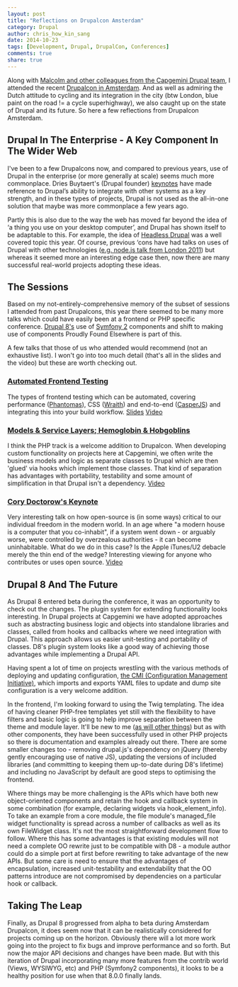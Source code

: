```yaml
---
layout: post
title: "Reflections on Drupalcon Amsterdam"
category: Drupal
author: chris_how_kin_sang
date: 2014-10-23
tags: [Development, Drupal, DrupalCon, Conferences]
comments: true
share: true
---
```



Along with [Malcolm and other colleagues from the Capgemini Drupal team](https://capgemini.github.io/drupal/component-based-design/), I attended the recent [Drupalcon in Amsterdam](http://amsterdam2014.drupal.org).
And as well as admiring the Dutch attitude to cycling and its integration in the 
city (btw London, blue paint on the road != a cycle superhighway), we also caught
up on the state of Drupal and its future. So here a few reflections from
Drupalcon Amsterdam.

## Drupal In The Enterprise - A Key Component In The Wider Web

I've been to a few Drupalcons now, and compared to previous years, use of Drupal
in the enterprise (or more generally at scale) seems much more commonplace.
Dries Buytaert's (Drupal founder) [keynotes](https://www.youtube.com/watch?v=4NN5EM4CYVE) have made reference to Drupal’s ability to integrate with other 
systems as a key strength, and in these types of projects, Drupal is not used as
the all-in-one solution that maybe was more commonplace a few years ago.

Partly this is also due to the way the web has moved far 
beyond the idea of ‘a thing you use on your desktop computer’, and Drupal has 
shown itself to be adaptable to this. For example, the idea of
[Headless Drupal](https://amsterdam2014.drupal.org/session/turbocharging-drupal-syndication-nodejs.html) was a well covered topic this year. Of course, previous ‘cons 
have had talks on uses of Drupal with other technologies ([e.g. node.js talk from London 2011](http://london2011.drupal.org/conference/sessions/nodejs-and-drupal.html)) but whereas 
it seemed more an interesting edge case then, now there are many successful 
real-world projects adopting these ideas.


## The Sessions

Based on my not-entirely-comprehensive 
memory of the subset of sessions I attended from past Drupalcons, this year
there seemed to be many more talks which could have easily been at a frontend or
PHP specific conference. [Drupal 8's](https://www.drupal.org/drupal-8.0) use of [Symfony 2](http://symfony.com/) components and shift to making use of
components Proudly Found Elsewhere is part of this.

A few talks that those of us who attended would recommend (not an exhaustive list).
I won't go into too much detail (that's all in the slides and the video) but these
are worth checking out.

### [Automated Frontend Testing](https://amsterdam2014.drupal.org/session/automated-frontend-testing.html)
The types of frontend testing which can be automated, covering performance ([Phantomas](https://github.com/macbre/phantomas)),
CSS ([Wraith](https://github.com/BBC-News/wraith)) and end-to-end ([CasperJS](http://casperjs.org/)) and integrating this into your build workflow.
[Slides](http://rupl.github.io/frontend-testing/)
[Video](http://youtu.be/qhA6O1u97PE)

### [Models & Service Layers; Hemoglobin & Hobgoblins](https://amsterdam2014.drupal.org/session/models-service-layers-hemoglobin-hobgoblins.html)
I think the PHP track is a welcome addition to Drupalcon. When developing custom functionality
on projects here at Capgemini, we often write the business models and logic as
separate classes to Drupal which are then 'glued' via hooks which implement those
classes. That kind of separation has advantages with portability, testability and
some amount of simplification in that Drupal isn't a dependency.
[Video](http://youtu.be/ajhqScWECMo)

### [Cory Doctorow's Keynote](https://amsterdam2014.drupal.org/keynote-cory-doctorow.html)
Very interesting talk on how open-source is (in some ways) critical to our individual freedom
in the modern world. In an age where "a modern house is a computer that you co-inhabit",
if a system went down - or arguably worse, were controlled by overzealous authorities -
it can become uninhabitable. What do we do in this case? Is the Apple iTunes/U2
debacle merely the thin end of the wedge? Interesting viewing for
anyone who contributes or uses open source.
[Video](http://youtu.be/iaf3Sl2r3jE)


## Drupal 8 And The Future

As Drupal 8 entered beta during the conference, it was an opportunity to check
out the changes. The plugin system for extending functionality looks interesting.
In Drupal projects at Capgemini we have adopted approaches such as abstracting 
business logic and objects into standalone libraries and classes, called from 
hooks and callbacks where we need integration with Drupal. This approach allows us
easier unit-testing and portability of classes. D8's plugin system looks like a
good way of achieving those advantages while implementing a Drupal API. 
 
Having spent a lot of time on projects wrestling with the various methods of deploying
and updating configuration, [the CMI (Configuration Management Initiative)](http://drupal8cmi.org/), which
imports and exports YAML files to update and dump site configuration is a
very welcome addition.

In the frontend, I'm looking forward to using the Twig templating. The idea of having cleaner PHP-free templates yet still with the flexibility
to have filters and basic logic is going to help improve separation between the
theme and module layer. It'll be new to me ([as will other things](http://chapterthree.com/blog/5-hurdles-adopting-drupal-8))
but as with other components, they have been successfully used in other PHP projects
so there is documentation and examples already out there. There are some
smaller changes too - removing drupal.js's dependency on jQuery (thereby gently encouraging
use of native JS), updating the versions
of included libraries (and committing to keeping them up-to-date during D8's lifetime)
and including no JavaScript by default are good steps to optimising the frontend.

Where things may be more challenging is the APIs which have both new object-oriented
components and retain the hook and callback system in some combination (for example, 
declaring widgets via hook_element_info). To take an example from a core module,
the file module's managed_file widget functionality is spread across a number of 
callbacks as well as its own FileWidget class. It's not the most straightforward
development flow to follow. Where this has some advantages is that existing modules will not need
a complete OO rewrite just to be compatible with D8 - a module author could do
a simple port at first before rewriting to take advantage of the new APIs. But some
care is need to ensure that the advantages of encapsulation, increased unit-testability
and extendability that the OO patterns introduce are not compromised by dependencies
on a particular hook or callback.

## Taking The Leap

Finally, as Drupal 8 progressed from alpha to beta during Amsterdam Drupalcon, 
it does seem now that it can be realistically considered for projects coming up 
on the horizon. Obviously there will a lot more work going into the project to 
fix bugs and improve performance and so forth. But now the major API decisions and 
changes have been made. But with this iteration of Drupal incorporating many more 
features from the contrib world (Views, WYSIWYG, etc) and PHP (Symfony2 components),
it looks to be a healthy position for use when that 8.0.0 finally lands.

